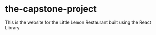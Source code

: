# the-capstone-project
This is the website for the Little Lemon Restaurant built using the React Library
